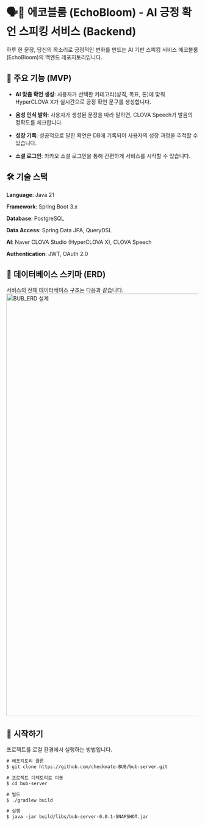 # 🗣️🌸 에코블룸 (EchoBloom) - AI 긍정 확언 스피킹 서비스 (Backend)
하루 한 문장, 당신의 목소리로 긍정적인 변화를 만드는 AI 기반 스피킹 서비스 에코블룸 (EchoBloom)의 백엔드 레포지토리입니다.

## 🌟 주요 기능 (MVP)
- **AI 맞춤 확언 생성**: 사용자가 선택한 카테고리(성격, 목표, 톤)에 맞춰 HyperCLOVA X가 실시간으로 긍정 확언 문구를 생성합니다.

- **음성 인식 발화**: 사용자가 생성된 문장을 따라 말하면, CLOVA Speech가 발음의 정확도를 체크합니다.

- **성장 기록**: 성공적으로 말한 확언은 DB에 기록되어 사용자의 성장 과정을 추적할 수 있습니다.

- **소셜 로그인**: 카카오 소셜 로그인을 통해 간편하게 서비스를 시작할 수 있습니다.

## 🛠️ 기술 스택
**Language**: Java 21

**Framework**: Spring Boot 3.x

**Database**: PostgreSQL

**Data Access**: Spring Data JPA, QueryDSL

**AI**: Naver CLOVA Studio (HyperCLOVA X), CLOVA Speech

**Authentication**: JWT, OAuth 2.0

## 💾 데이터베이스 스키마 (ERD)
서비스의 전체 데이터베이스 구조는 다음과 같습니다.
<img width="804" height="1109" alt="BUB_ERD 설계" src="https://github.com/user-attachments/assets/7e2960d7-54c6-4c1f-b208-8aae272d9c2f" />

## 🚀 시작하기
프로젝트를 로컬 환경에서 실행하는 방법입니다.



```txt
# 레포지토리 클론
$ git clone https://github.com/checkmate-BUB/bub-server.git

# 프로젝트 디렉토리로 이동
$ cd bub-server

# 빌드
$ ./gradlew build

# 실행
$ java -jar build/libs/bub-server-0.0.1-SNAPSHOT.jar
```
